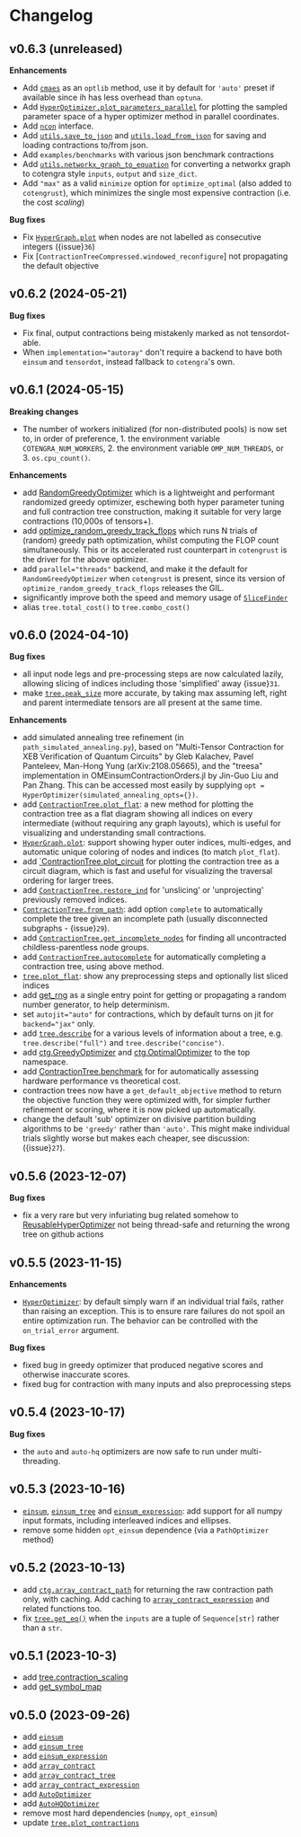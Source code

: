 # Changelog

## v0.6.3 (unreleased)

**Enhancements**

- Add [`cmaes`](https://github.com/CyberAgentAILab/cmaes) as an `optlib` method, use it by default for `'auto'` preset if available since ih has less overhead than `optuna`.
- Add [`HyperOptimizer.plot_parameters_parallel`](cotengra.plot.plot_parameters_parallel) for plotting the sampled parameter space of a hyper optimizer method in parallel coordinates.
- Add [`ncon`](cotengra.ncon) interface.
- Add [`utils.save_to_json`](cotengra.utils.save_to_json) and [`utils.load_from_json`](cotengra.utils.load_from_json) for saving and loading contractions to/from json.
- Add `examples/benchmarks` with various json benchmark contractions
- Add [`utils.networkx_graph_to_equation`](cotengra.utils.networkx_graph_to_equation) for converting a networkx graph to cotengra style `inputs`, `output` and `size_dict`.
- Add `"max"` as a valid `minimize` option for `optimize_optimal` (also added to `cotengrust`), which minimizes the single most expensive contraction (i.e. the cost *scaling*)

**Bug fixes**

- Fix [`HyperGraph.plot`](cotengra.plot.plot_hypergraph) when nodes are not labelled as consecutive integers ({issue}`36`)
- Fix [`ContractionTreeCompressed.windowed_reconfigure`] not propagating the default objective


## v0.6.2 (2024-05-21)

**Bug fixes**

- Fix final, output contractions being mistakenly marked as not tensordot-able.
- When `implementation="autoray"` don't require a backend to have both `einsum` and `tensordot`, instead fallback to `cotengra`'s own.


## v0.6.1 (2024-05-15)

**Breaking changes**

- The number of workers initialized (for non-distributed pools) is now set to, in order of preference, 1. the environment variable `COTENGRA_NUM_WORKERS`, 2. the environment variable `OMP_NUM_THREADS`, or 3. `os.cpu_count()`.

**Enhancements**

- add [RandomGreedyOptimizer](cotengra.pathfinders.path_basic.RandomGreedyOptimizer) which is a lightweight and performant randomized greedy optimizer, eschewing both hyper parameter tuning and full contraction tree construction, making it suitable for very large contractions (10,000s of tensors+).
- add [optimize_random_greedy_track_flops](cotengra.pathfinders.path_basic.optimize_random_greedy_track_flops) which runs N trials of (random) greedy path optimization, whilst computing the FLOP count simultaneously. This or its accelerated rust counterpart in `cotengrust` is the driver for the above optimizer.
- add `parallel="threads"` backend, and make it the default for `RandomGreedyOptimizer` when `cotengrust` is present, since its version of `optimize_random_greedy_track_flops` releases the GIL.
- significantly improve both the speed and memory usage of [`SliceFinder`](cotengra.slicer.SliceFinder)
- alias `tree.total_cost()` to `tree.combo_cost()`


## v0.6.0 (2024-04-10)

**Bug fixes**

- all input node legs and pre-processing steps are now calculated lazily,
  allowing slicing of indices including those 'simplified' away {issue}`31`.
- make [`tree.peak_size`](cotengra.ContractionTree.peak_size) more accurate,
  by taking max assuming left, right and parent intermediate tensors are all
  present at the same time.

**Enhancements**

- add simulated annealing tree refinement (in `path_simulated_annealing.py`),
  based on "Multi-Tensor Contraction for XEB Verification of
  Quantum Circuits" by Gleb Kalachev, Pavel Panteleev, Man-Hong Yung
  (arXiv:2108.05665), and the "treesa" implementation in
  OMEinsumContractionOrders.jl by Jin-Guo Liu and Pan Zhang. This can be
  accessed most easily by supplying
  `opt = HyperOptimizer(simulated_annealing_opts={})`.
- add [`ContractionTree.plot_flat`](cotengra.plot.plot_tree_flat): a new method
  for plotting the contraction tree as a flat diagram showing all indices on
  every intermediate (without requiring any graph layouts), which is useful for
  visualizing and understanding small contractions.
- [`HyperGraph.plot`](cotengra.plot.plot_hypergraph): support showing hyper
  outer indices, multi-edges, and automatic unique coloring of nodes and
  indices (to match `plot_flat`).
- add [`ContractionTree.plot_circuit](cotengra.plot.plot_tree_circuit) for
  plotting the contraction tree as a circuit diagram, which is fast and useful
  for visualizing the traversal ordering for larger trees.
- add [`ContractionTree.restore_ind`](cotengra.ContractionTree.restore_ind)
  for 'unslicing' or 'unprojecting' previously removed indices.
- [`ContractionTree.from_path`](cotengra.ContractionTree.from_path): add option
  `complete` to automatically complete the tree given an incomplete path
  (usually disconnected subgraphs - {issue}`29`).
- add [`ContractionTree.get_incomplete_nodes`](cotengra.ContractionTree.get_incomplete_nodes)
  for finding all uncontracted childless-parentless node groups.
- add [`ContractionTree.autocomplete`](cotengra.ContractionTree.autocomplete)
  for automatically completing a contraction tree, using above method.
- [`tree.plot_flat`](cotengra.plot.plot_tree_flat): show any preprocessing
  steps and optionally list sliced indices
- add [get_rng](cotengra.utils.get_rng) as a single entry point for getting or
  propagating a random number generator, to help determinism.
- set ``autojit="auto"`` for contractions, which by default turns on jit for
  `backend="jax"` only.
- add [`tree.describe`](cotengra.ContractionTree.describe) for a various levels
  of information about a tree, e.g. `tree.describe("full")` and
  `tree.describe("concise")`.
- add [ctg.GreedyOptimizer](cotengra.pathfinders.path_basic.GreedyOptimizer)
  and [ctg.OptimalOptimizer](cotengra.pathfinders.path_basic.OptimalOptimizer)
  to the top namespace.
- add [ContractionTree.benchmark](cotengra.ContractionTree.benchmark) for
  for automatically assessing hardware performance vs theoretical cost.
- contraction trees now have a `get_default_objective` method to return the
  objective function they were optimized with, for simpler further refinement
  or scoring, where it is now picked up automatically.
- change the default 'sub' optimizer on divisive partition building algorithms
  to be `'greedy'` rather than `'auto'`. This might make individual trials
  slightly worse but makes each cheaper, see discussion: ({issue}`27`).


## v0.5.6 (2023-12-07)

**Bug fixes**

- fix a very rare but very infuriating bug related somehow to
  [ReusableHyperOptimizer](cotengra.ReusableHyperOptimizer) not being
  thread-safe and returning the wrong tree on github actions


## v0.5.5 (2023-11-15)

**Enhancements**

- [`HyperOptimizer`](cotengra.HyperOptimizer): by default simply warn if an
  individual trial fails, rather than raising an exception. This is to ensure
  rare failures do not spoil an entire optimization run. The behavior can
  be controlled with the `on_trial_error` argument.

**Bug fixes**

- fixed bug in greedy optimizer that produced negative scores and otherwise
  inaccurate scores.
- fixed bug for contraction with many inputs and also preprocessing steps


## v0.5.4 (2023-10-17)

**Bug fixes**

- the `auto` and `auto-hq` optimizers are now safe to run under multi-threading.

## v0.5.3 (2023-10-16)

- [``einsum``](cotengra.einsum), [`einsum_tree`](cotengra.einsum_tree)
  and [`einsum_expression`](cotengra.einsum_expression): add support for all
  numpy input formats, including interleaved indices and ellipses.
- remove some hidden `opt_einsum` dependence (via a `PathOptimizer` method)


## v0.5.2 (2023-10-13)

- add [``ctg.array_contract_path``](cotengra.array_contract_path) for returning
  the raw contraction path only, with caching. Add caching to
  [``array_contract_expression``](cotengra.array_contract_expression) and
  related functions too.
- fix [`tree.get_eq()`](cotengra.ContractionTree.get_eq) when the ``inputs``
  are a tuple of `Sequence[str]` rather than a `str`.


## v0.5.1 (2023-10-3)

- add [tree.contraction_scaling](cotengra.ContractionTree.contraction_scaling)
- add [get_symbol_map](cotengra.get_symbol_map)


## v0.5.0 (2023-09-26)

- add [`einsum`](cotengra.einsum)
- add [`einsum_tree`](cotengra.einsum_tree)
- add [`einsum_expression`](cotengra.einsum_expression)
- add [`array_contract`](cotengra.array_contract)
- add [`array_contract_tree`](cotengra.array_contract_tree)
- add [`array_contract_expression`](cotengra.array_contract_expression)
- add [`AutoOptimizer`](cotengra.AutoOptimizer)
- add [`AutoHQOptimizer`](cotengra.AutoHQOptimizer)
- remove most hard dependencies (`numpy`, `opt_einsum`)
- update [`tree.plot_contractions`](cotengra.plot.plot_contractions)
